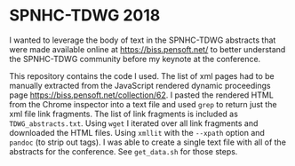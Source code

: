 # SPNHC-TDWG 2018

I wanted to leverage the body of text in the SPNHC-TDWG abstracts that were made available online at https://biss.pensoft.net/ to better understand the SPNHC-TDWG community before my keynote at the conference.

This repository contains the code I used. The list of xml pages had to be manually extracted from the JavaScript rendered dynamic proceedings page https://biss.pensoft.net/collection/62. I pasted the rendered HTML from the Chrome inspector into a text file and used `grep` to return just the xml file link fragments. The list of link fragments is included as `TDWG_abstracts.txt`. Using `wget` I iterated over all link fragments and downloaded the HTML files. Using `xmllit` with the `--xpath` option and `pandoc` (to strip out tags). I was able to create a single text file with all of the abstracts for the conference.  See `get_data.sh` for those steps.

